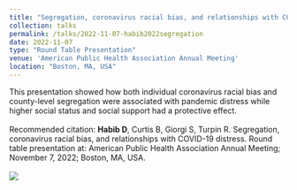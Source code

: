 ```yaml
---	
title: "Segregation, coronavirus racial bias, and relationships with COVID-19 distress"	
collection: talks	
permalink: /talks/2022-11-07-habib2022segregation
date: 2022-11-07
type: "Round Table Presentation"
venue: 'American Public Health Association Annual Meeting'
location: "Boston, MA, USA"
---	
```

This presentation showed how both individual coronavirus racial bias and county-level segregation were associated with pandemic distress while higher social status and social support had a protective effect. 
<br><br>
Recommended citation: **Habib D**, Curtis B, Giorgi S, Turpin R. Segregation, coronavirus racial bias, and relationships with COVID-19 distress. Round table presentation at: American Public Health Association Annual Meeting; November 7, 2022; Boston, MA, USA.
<br><br>
![](../images/habib2023segregation.jpg)
